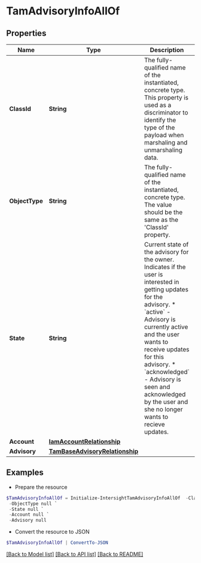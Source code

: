 # TamAdvisoryInfoAllOf
## Properties

Name | Type | Description | Notes
------------ | ------------- | ------------- | -------------
**ClassId** | **String** | The fully-qualified name of the instantiated, concrete type. This property is used as a discriminator to identify the type of the payload when marshaling and unmarshaling data. | [default to "tam.AdvisoryInfo"]
**ObjectType** | **String** | The fully-qualified name of the instantiated, concrete type. The value should be the same as the &#39;ClassId&#39; property. | [default to "tam.AdvisoryInfo"]
**State** | **String** | Current state of the advisory for the owner. Indicates if the user is interested in getting updates for the advisory. * &#x60;active&#x60; - Advisory is currently active and the user wants to receive updates for this advisory. * &#x60;acknowledged&#x60; - Advisory is seen and acknowledged by the user and she no longer wants to recieve updates. | [optional] [default to "active"]
**Account** | [**IamAccountRelationship**](IamAccountRelationship.md) |  | [optional] 
**Advisory** | [**TamBaseAdvisoryRelationship**](TamBaseAdvisoryRelationship.md) |  | [optional] 

## Examples

- Prepare the resource
```powershell
$TamAdvisoryInfoAllOf = Initialize-IntersightTamAdvisoryInfoAllOf  -ClassId null `
 -ObjectType null `
 -State null `
 -Account null `
 -Advisory null
```

- Convert the resource to JSON
```powershell
$TamAdvisoryInfoAllOf | ConvertTo-JSON
```

[[Back to Model list]](../README.md#documentation-for-models) [[Back to API list]](../README.md#documentation-for-api-endpoints) [[Back to README]](../README.md)

